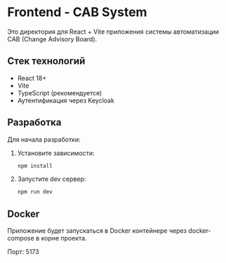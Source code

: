 # Frontend - CAB System

Это директория для React + Vite приложения системы автоматизации CAB (Change Advisory Board).

## Стек технологий
- React 18+
- Vite
- TypeScript (рекомендуется)
- Аутентификация через Keycloak

## Разработка

Для начала разработки:

1. Установите зависимости:
   ```bash
   npm install
   ```

2. Запустите dev сервер:
   ```bash
   npm run dev
   ```

## Docker

Приложение будет запускаться в Docker контейнере через docker-compose в корне проекта.

Порт: 5173
